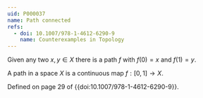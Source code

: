```yaml
---
uid: P000037
name: Path connected
refs:
  - doi: 10.1007/978-1-4612-6290-9
    name: Counterexamples in Topology
---
```


Given any two $x,y \in X$ there is a path $f$ with $f(0)=x$ and $f(1)=y$.

A path in a space $X$ is a continuous map $f:[0,1] \rightarrow X$.

Defined on page 29 of {{doi:10.1007/978-1-4612-6290-9}}.
